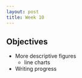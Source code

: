 ```yaml
---
layout: post
title: Week 10
---
```


## Objectives
- More descriptive figures
  - line charts
- Writing progress
